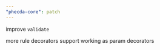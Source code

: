 ```yaml
---
"phecda-core": patch
---
```


improve `validate`

more rule decorators support working as param decorators